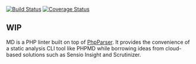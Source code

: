 [![Build Status](https://travis-ci.org/stefk/md.svg?branch=master)](https://travis-ci.org/stefk/md)
[![Coverage Status](https://coveralls.io/repos/github/stefk/md/badge.svg?branch=master)](https://coveralls.io/github/stefk/md?branch=master)

WIP
---

MD is a PHP linter built on top of [PhpParser](https://github.com/nikic/PHP-Parser).
It provides the convenience of a static analysis CLI tool like PHPMD
while borrowing ideas from cloud-based solutions such as Sensio Insight
and Scrutinizer.
